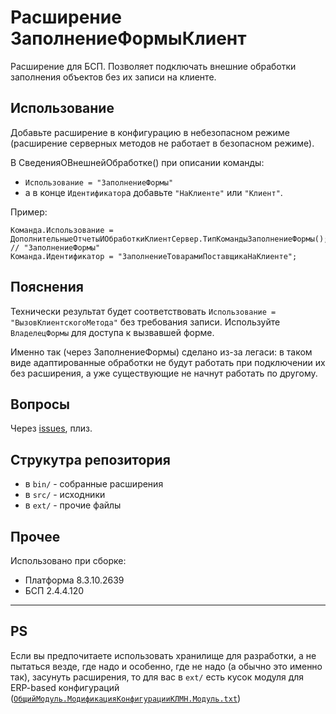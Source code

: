 # Расширение ЗаполнениеФормыКлиент
Расширение для БСП. Позволяет подключать внешние обработки заполнения объектов без их записи на клиенте. 

## Использование

Добавьте расширение в конфигурацию в небезопасном режиме (расширение серверных методов не работает в безопасном режиме).

В СведенияОВнешнейОбработке() при описании команды:
  - ```Использование = "ЗаполнениеФормы"```
  - а в конце ```Идентификатор```a добавьте ```"НаКлиенте"``` или ```"Клиент"```.

Пример:
```
Команда.Использование = ДополнительныеОтчетыИОбработкиКлиентСервер.ТипКомандыЗаполнениеФормы(); // "ЗаполнениеФормы"
Команда.Идентификатор = "ЗаполнениеТоварамиПоставщикаНаКлиенте";
```

## Пояснения

Технически результат будет соответствовать ```Использование = "ВызовКлиентскогоМетода"``` без требования записи. Используйте ```ВладелецФормы``` для доступа к вызвавшей форме.

Именно так (через ЗаполнениеФормы) сделано из-за легаси: в таком виде адаптированные обработки не будут работать при подключении их без расширения, а уже существующие не начнут работать по другому.

## Вопросы

Через [issues](https://github.com/klimenko-1c/EXT_FillFormClient/issues), плиз.

## Струкутра репозитория

 - в ```bin/``` - собранные расширения
 - в ```src/``` - исходники
 - в ```ext/``` - прочие файлы

## Прочее
Использовано при сборке:
 - Платформа 8.3.10.2639
 - БСП 2.4.4.120

---
## PS
Если вы предпочитаете использовать хранилище для разработки, а не пытаться везде, где надо и особенно, где не надо (а обычно это именно так), засунуть расширения, то для вас в ```ext/``` есть кусок модуля для ERP-based конфигураций ([```ОбщийМодуль.МодификацияКонфигурацииКЛМН.Модуль.txt```](ext/ОбщийМодуль.МодификацияКонфигурацииКЛМН.Модуль.txt))